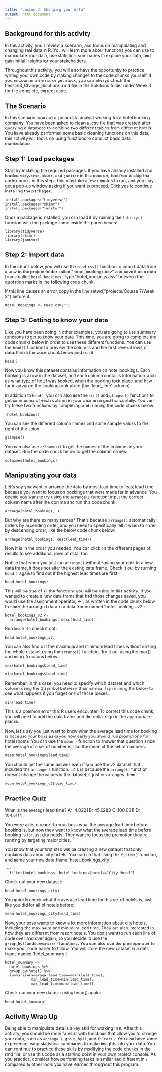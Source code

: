 ```yaml
---
title: "Lesson 3: Changing your data"
output: html_document
---
```


## Background for this activity
In this activity, you’ll review a scenario, and focus on manipulating and changing real data in R. You will learn more about functions you can use to manipulate your data, use statistical summaries to explore your data, and gain initial insights for your stakeholders. 

Throughout this activity, you will also have the opportunity to practice writing your own code by making changes to the code chunks yourself. If you encounter an error or get stuck, you can always check the Lesson3_Change_Solutions .rmd file in the Solutions folder under Week 3 for the complete, correct code. 

## The Scenario
In this scenario, you are a junior data analyst working for a hotel booking company. You have been asked to clean a .csv file that was created after querying a database to combine two different tables from different hotels. You have already performed some basic cleaning functions on this data; this activity will focus on using functions to conduct basic data manipulation.

## Step 1: Load packages

Start by installing the required packages. If you have already installed and loaded `tidyverse`, `skimr`, and `janitor` in this session, feel free to skip the code chunks in this step. This may take a few minutes to run, and you may get a pop-up window asking if you want to proceed. Click yes to continue installing the packages. 

```{r install packages}
install.packages("tidyverse")
install.packages("skimr")
install.packages("janitor")
```

Once a package is installed, you can load it by running the `library()` function with the package name inside the parentheses:

```{r load packages}
library(tidyverse)
library(skimr)
library(janitor)
```

## Step 2: Import data

In the chunk below, you will use the `read_csv()` function to import data from a .csv in the project folder called "hotel_bookings.csv" and save it as a data frame called `hotel_bookings`. Type "hotel_bookings.csv" between the quotation marks in the following code chunk.

If this line causes an error, copy in the line setwd("projects/Course 7/Week 3") before it. 

```{r load dataset}
hotel_bookings <- read_csv("")
```

## Step 3: Getting to know your data

Like you have been doing in other examples, you are going to use summary functions to get to know your data. This time, you are going to complete the code chunks below in order to use these different functions. You can use the `head()` function to preview the columns and the first several rows of data. Finish the code chunk below and run it:

```{r head function}
head()
```

Now you know this dataset contains information on hotel bookings. Each booking is a row in the dataset, and each column contains information such as what type of hotel was booked, when the booking took place, and how far in advance the booking took place (the 'lead_time' column).

In addition to `head()` you can also use the `str()` and `glimpse()` functions to get summaries of each column in your data arranged horizontally. You can try these two functions by completing and running the code chunks below:

```{r str function}
(hotel_bookings)
```

You can see the different column names and some sample values to the right of the colon. 

```{r glimpse function}
glimpse()
```

You can also use `colnames()` to get the names of the columns in your dataset. Run the code chunk below to get the column names:

```{r colnames function}
colnames(hotel_bookings)
```

## Manipulating your data

Let's say you want to arrange the data by most lead time to least lead time because you want to focus on bookings that were made far in advance. You decide you want to try using the `arrange()` function; input the correct column name after the comma and run this code chunk: 

```{r arrange function}
arrange(hotel_bookings, )
```


But why are there so many zeroes? That's because `arrange()` automatically orders by ascending order, and you need to specifically tell it when to order by descending order, like the below code chunk below:

```{r arrange function descending} 
arrange(hotel_bookings, desc(lead_time))
```

Now it is in the order you needed. You can click on the different pages of results to see additional rows of data, too.  

Notice that when you just run `arrange()` without saving your data to a new data frame, it does not alter the existing data frame. Check it out by running `head()` again to find out if the highest lead times are first: 

```{r head function part two}
head(hotel_bookings)
```

This will be true of all the functions you will be using in this activity. If you wanted to create a new data frame that had those changes saved, you would use the assignment operator, <- , as written in the code chunk below to store the arranged data in a data frame named 'hotel_bookings_v2':

```{r new dataframe}
hotel_bookings_v2 <-
  arrange(hotel_bookings, desc(lead_time))
```

Run `head()`to check it out: 

```{r new dataframe part two}
head(hotel_bookings_v2)
```

You can also find out the maximum and minimum lead times without sorting the whole dataset using the `arrange()` function. Try it out using the max() and min() functions below:

```{r}
max(hotel_bookings$lead_time)
```

```{r}
min(hotel_bookings$lead_time)
```

Remember, in this case, you need to specify which dataset and which column using the $ symbol between their names. Try running the below to see what happens if you forget one of those pieces:

```{r}
min(lead_time)
```

This is a common error that R users encounter. To correct this code chunk, you will need to add the data frame and the dollar sign in the appropriate places. 

Now, let's say you just want to know what the average lead time for booking is because your boss asks you how early you should run promotions for hotel rooms. You can use the `mean()` function to answer that question since the average of a set of number is also the mean of the set of numbers:

```{r mean}
mean(hotel_bookings$lead_time)
```

You should get the same answer even if you use the v2 dataset that included the `arrange()` function. This is because the `arrange()` function doesn't change the values in the dataset; it just re-arranges them.

```{r mean part two}
mean(hotel_bookings_v2$lead_time)
```

## Practice Quiz 
What is the average lead time?
A: 14.0221
B: 45.0283
C: 100.0011
D: 104.0114


You were able to report to your boss what the average lead time before booking is, but now they want to know what the average lead time before booking is for just city hotels. They want to focus the promotion they're running by targeting major cities. 

You know that your first step will be creating a new dataset that only contains data about city hotels. You can do that using the `filter()` function, and name your new data frame 'hotel_bookings_city':

```{r filter}
 <- 
  filter(hotel_bookings, hotel_bookings$hotel=="City Hotel")
```

Check out your new dataset:

```{r new dataset}
head(hotel_bookings_city)
```

You quickly check what the average lead time for this set of hotels is, just like you did for all of hotels before:

```{r average lead time city hotels}
mean(hotel_bookings_city$lead_time)
```

Now, your boss wants to know a lot more information about city hotels, including the maximum and minimum lead time. They are also interested in how they are different from resort hotels. You don't want to run each line of code over and over again, so you decide to use the `group_by()`and`summarize()` functions. You can also use the pipe operator to make your code easier to follow. You will store the new dataset in a data frame named 'hotel_summary':

```{r group and summarize}
hotel_summary <- 
  hotel_bookings %>%
  group_by(hotel) %>%
  summarise(average_lead_time=mean(lead_time),
            min_lead_time=min(lead_time),
            max_lead_time=max(lead_time))
```

Check out your new dataset using head() again:

```{r}
head(hotel_summary)
```


## Activity Wrap Up
Being able to manipulate data is a key skill for working in `R`. After this activity, you should be more familiar with functions that allow you to change your data, such as `arrange()`, `group_by()`, and `filter()`. You also have some experience using statistical summaries to make insights into your data. You can continue to practice these skills by modifying the code chunks in the rmd file, or use this code as a starting point in your own project console. As you practice, consider how performing tasks is similar and different in `R` compared to other tools you have learned throughout this program. 









